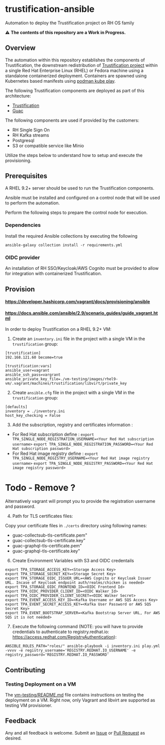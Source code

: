 # trustification-ansible

Automation to deploy the Trustification project on RH OS family

:warning: **The contents of this repository are a Work in Progress.**

## Overview

The automation within this repository establishes the components of Trustification, the downstream redistribution of [Trustification project](https://github.com/trustification/trustification) within a single Red Hat Enterprise Linux (RHEL) or Fedora machine using a standalone containerized deployment. Containers are spawned using Kubernetes based manifests using
[podman kube play](https://docs.podman.io/en/latest/markdown/podman-kube-play.1.html).

The following Trustification components are deployed as part of this architecture:

- [Trustification](https://github.com/trustification/trustification)
- [Guac](https://github.com/trustification/guac)

The following components are used if provided by the customers:

- RH Single Sign On
- RH Kafka streams
- Postgresql
- S3 or compatible service like Minio

Utilize the steps below to understand how to setup and execute the provisioning.

## Prerequisites

A RHEL 9.2+ server should be used to run the Trustification components.

Ansible must be installed and configured on a control node that will be used to perform the automation.

Perform the following steps to prepare the control node for execution.

### Dependencies

Install the required Ansible collections by executing the following

```shell
ansible-galaxy collection install -r requirements.yml
```

### OIDC provider

An installation of RH SSO/Keycloak/AWS Cognito must be provided to allow for integration with containerized Trustification.

## Provision

#### https://developer.hashicorp.com/vagrant/docs/provisioning/ansible

#### https://docs.ansible.com/ansible/2.9/scenario_guides/guide_vagrant.html

In order to deploy Trustification on a RHEL 9.2+ VM:

1. Create an `inventory.ini` file in the project with a single VM in the `trustification` group:

```
[trustification]
192.168.121.60 become=true

[trustification:vars]
ansible_user=vagrant
ansible_ssh_pass=vargrant
ansible_private_key_file=./vm-testing/images/rhel9-vm/.vagrant/machines/trustification/libvirt/private_key
```

2. Create `ansible.cfg` file in the project with a single VM in the `trustification` group:

```
[defaults]
inventory = ./inventory.ini
host_key_checking = False
```

3. Add the subscription, registry and certificates information :

- For Red Hat subscription define :
  `export TPA_SINGLE_NODE_REGISTRATION_USERNAME=<Your Red Hat subscription username>`
  `export TPA_SINGLE_NODE_REGISTRATION_PASSWORD=<Your Red Hat subscription password>`
- For Red Hat image registry define :
  `export TPA_SINGLE_NODE_REGISTRY_USERNAME=<Your Red Hat image registry username>`
  `export TPA_SINGLE_NODE_REGISTRY_PASSWORD=<Your Red Hat image registry password>`

# Todo - Remove ?

Alternatively vagrant will prompt you to provide the registration username and password.

4. Path for TLS certificates files:

Copy your certificate files in `./certs` directory using following names:

- guac-collectsub-tls-certificate.pem"
- guac-collectsub-tls-certificate.key"
- guac-graphql-tls-certificate.pem"
- guac-graphql-tls-certificate.key"

6. Create Environment Variables with S3 and OIDC credentails

```
export TPA_STORAGE_ACCESS_KEY=<Storage Access Key>
export TPA_STORAGE_SECRET_KEY=<Storage Secret Key>
export TPA_STORAGE_OIDC_ISSUER_URL=<AWS Cognito or Keycloak Issuer URL. Incase of Keycloak endpoint auth/realms/chicken is needed>
export TPA_STORAGE_OIDC_FRONTEND_ID=<OIDC Frontend Id>
export TPA_OIDC_PROVIDER_CLIENT_ID=<OIDC Walker Id>
export TPA_OIDC_PROVIDER_CLIENT_SECRET=<OIDC Walker Secret>
export TPA_EVENT_ACCESS_KEY_ID=<Kafka Username or AWS SQS Access Key>
export TPA_EVENT_SECRET_ACCESS_KEY=<Kafka User Password or AWS SQS Secret Key>
export TPA_EVENT_BOOTSTRAP_SERVER=<Kafka Bootstrap Server URL, For AWS SQS it is not needed>
```

7. Execute the following command (NOTE: you will have to provide credentials to authenticate to registry.redhat.io: https://access.redhat.com/RegistryAuthentication):

```shell
ANSIBLE_ROLES_PATH="roles/" ansible-playbook -i inventory.ini play.yml -vvvv -e registry_username='REGISTRY.REDHAT.IO_USERNAME' -e registry_password='REGISTRY.REDHAT.IO_PASSWORD'
```

## Contributing

### Testing Deployment on a VM

The [vm-testing/README.md](vm-testing/README.md) file contains instructions on testing the deployment on a VM. Right now, only Vagrant and libvirt are supported as testing VM provisioner.

## Feedback

Any and all feedback is welcome. Submit an [Issue](https://github.com/trustification/trustification-ansible/issues) or [Pull Request](https://github.com/trustification/trustification-ansible/pulls) as desired.
